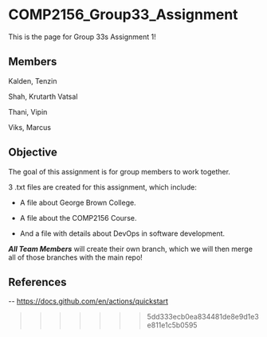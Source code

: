 # COMP2156_Group33_Assignment

This is the page for Group 33s Assignment 1!

## Members

Kalden, Tenzin

Shah, Krutarth Vatsal

Thani, Vipin

Viks, Marcus

## Objective

The goal of this assignment is for group members to work together.


3 .txt files are created for this assignment, which include:

- A file about George Brown College.

- A file about the COMP2156 Course.

- And a file with details about DevOps in software development.


**_All Team Members_** will create their own branch, which we will then merge all of those branches with the main repo!


## References
-- https://docs.github.com/en/actions/quickstart
>>>>>>> 5dd333ecb0ea834481de8e9d1e3e811e1c5b0595
